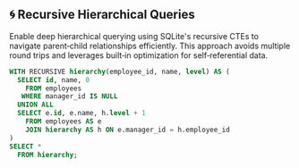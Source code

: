 ## 🌀 Recursive Hierarchical Queries
Enable deep hierarchical querying using SQLite's recursive CTEs to navigate parent‑child relationships efficiently. This approach avoids multiple round trips and leverages built‑in optimization for self‑referential data.

```sql
WITH RECURSIVE hierarchy(employee_id, name, level) AS (
  SELECT id, name, 0
    FROM employees
   WHERE manager_id IS NULL
  UNION ALL
  SELECT e.id, e.name, h.level + 1
    FROM employees AS e
    JOIN hierarchy AS h ON e.manager_id = h.employee_id
)
SELECT *
  FROM hierarchy;
```
